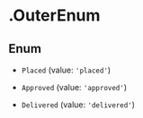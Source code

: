 # .OuterEnum

## Enum


* `Placed` (value: `'placed'`)

* `Approved` (value: `'approved'`)

* `Delivered` (value: `'delivered'`)


